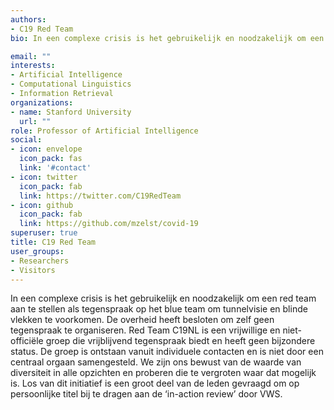 ```yaml
---
authors:
- C19 Red Team
bio: In een complexe crisis is het gebruikelijk en noodzakelijk om een red team aan te stellen als tegenspraak op het blue team om tunnelvisie en blinde vlekken te voorkomen. De overheid heeft besloten om zelf geen tegenspraak te organiseren. Red Team C19NL is een vrijwillige en niet-officiële groep die vrijblijvend tegenspraak biedt en heeft geen bijzondere status. De groep is ontstaan vanuit individuele contacten en is niet door een centraal orgaan samengesteld. We zijn ons bewust van de waarde van diversiteit in alle opzichten en proberen die te vergroten waar dat mogelijk is. Los van dit initiatief is een groot deel van de leden gevraagd om op persoonlijke titel bij te dragen aan de ‘in-action review’ door VWS.

email: ""
interests:
- Artificial Intelligence
- Computational Linguistics
- Information Retrieval
organizations:
- name: Stanford University
  url: ""
role: Professor of Artificial Intelligence
social:
- icon: envelope
  icon_pack: fas
  link: '#contact'
- icon: twitter
  icon_pack: fab
  link: https://twitter.com/C19RedTeam
- icon: github
  icon_pack: fab
  link: https://github.com/mzelst/covid-19
superuser: true
title: C19 Red Team
user_groups:
- Researchers
- Visitors
---
```


In een complexe crisis is het gebruikelijk en noodzakelijk om een red team aan te stellen als tegenspraak op het blue team om tunnelvisie en blinde vlekken te voorkomen. De overheid heeft besloten om zelf geen tegenspraak te organiseren. Red Team C19NL is een vrijwillige en niet-officiële groep die vrijblijvend tegenspraak biedt en heeft geen bijzondere status. De groep is ontstaan vanuit individuele contacten en is niet door een centraal orgaan samengesteld. We zijn ons bewust van de waarde van diversiteit in alle opzichten en proberen die te vergroten waar dat mogelijk is. Los van dit initiatief is een groot deel van de leden gevraagd om op persoonlijke titel bij te dragen aan de ‘in-action review’ door VWS.
